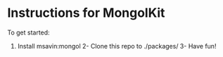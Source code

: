 Instructions for MongolKit
==========================

To get started:
 1. Install msavin:mongol
 2- Clone this repo to ./packages/
 3- Have fun!